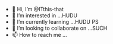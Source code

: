 - 👋 Hi, I’m @ITthis-that
- 👀 I’m interested in ...HUDU
- 🌱 I’m currently learning ...HUDU PS
- 💞️ I’m looking to collaborate on ...SUCH
- 📫 How to reach me ...

<!---
ITthis-that/ITthis-that is a ✨ special ✨ repository because its `README.md` (this file) appears on your GitHub profile.
You can click the Preview link to take a look at your changes.
--->
